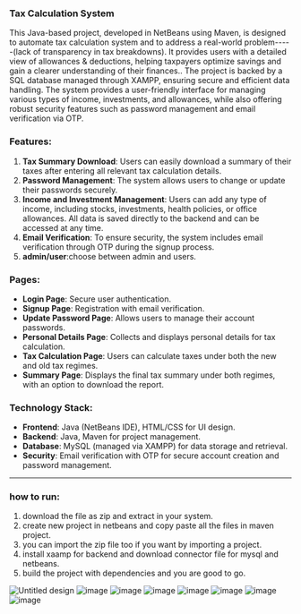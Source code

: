 
### Tax Calculation System

This Java-based project, developed in NetBeans using Maven, is designed to automate tax calculation system and to address a real-world problem-----(lack of transparency in tax breakdowns). It provides users with a detailed view of allowances & deductions, helping taxpayers optimize savings and gain a clearer understanding of their finances.. The project is backed by a SQL database managed through XAMPP, ensuring secure and efficient data handling. The system provides a user-friendly interface for managing various types of income, investments, and allowances, while also offering robust security features such as password management and email verification via OTP.

### Features:
1. **Tax Summary Download**: Users can easily download a summary of their taxes after entering all relevant tax calculation details.
2. **Password Management**: The system allows users to change or update their passwords securely.
3. **Income and Investment Management**: Users can add any type of income, including stocks, investments, health policies, or office allowances. All data is saved directly to the backend and can be accessed at any time.
4. **Email Verification**: To ensure security, the system includes email verification through OTP during the signup process.
5. **admin/user**:choose between admin and users.

### Pages:
- **Login Page**: Secure user authentication.
- **Signup Page**: Registration with email verification.
- **Update Password Page**: Allows users to manage their account passwords.
- **Personal Details Page**: Collects and displays personal details for tax calculation.
- **Tax Calculation Page**: Users can calculate taxes under both the new and old tax regimes.
- **Summary Page**: Displays the final tax summary under both regimes, with an option to download the report.

### Technology Stack:
- **Frontend**: Java (NetBeans IDE), HTML/CSS for UI design.
- **Backend**: Java, Maven for project management.
- **Database**: MySQL (managed via XAMPP) for data storage and retrieval.
- **Security**: Email verification with OTP for secure account creation and password management.

---

### how to run:
1. download the file as zip and extract in your system.
2. create new project in netbeans and copy paste all the files in maven project.
3. you can import the zip file too if you want by importing a project.
4. install xaamp for backend and download connector file for mysql and netbeans.
5. build the project with dependencies and you are good to go.

![Untitled design](https://github.com/user-attachments/assets/3d9b8208-60eb-4a5b-bfbd-269609e52b33)
![image](https://github.com/user-attachments/assets/5c45dcfe-2d1c-4bc7-a69e-cc6d9be0aff6)
![image](https://github.com/user-attachments/assets/05c01052-e392-470d-a5dd-8a480918478d)
![image](https://github.com/user-attachments/assets/0f70585d-9acf-42a6-9aa4-f05fd773a4ca)
![image](https://github.com/user-attachments/assets/4d802378-1114-42f7-a9f6-f637b991923a)
![image](https://github.com/user-attachments/assets/554eb594-6551-4cd4-9547-b1146caa6ae3)
![image](https://github.com/user-attachments/assets/900a3c1a-a6f0-48fc-a5bc-3d38c1037af3)
![image](https://github.com/user-attachments/assets/14b9637e-6752-4f39-8b96-9d918203f4d4)

